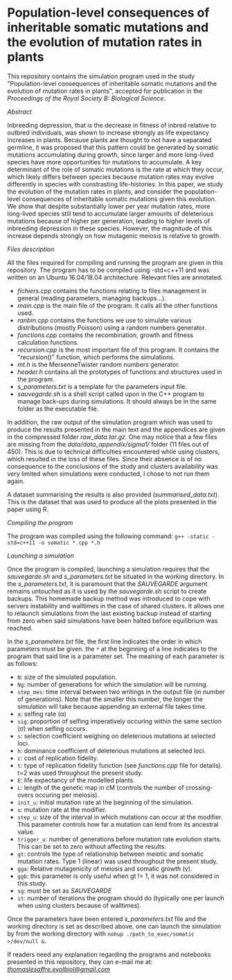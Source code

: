 # Population-level consequences of inheritable somatic mutations and the evolution of mutation rates in plants

This repository contains the simulation program used in the study "Population-level consequences of inheritable somatic mutations 
and the evolution of mutation rates in plants", accepted for publication in the _Proceedings of the Royal Society B: Biological Science_.

_Abstract_

Inbreeding depression, that is the decrease in fitness of inbred relative to outbred individuals, was shown to increase strongly as life expectancy increases 
in plants. Because plants are thought to not have a separated germline, it was proposed that this pattern could be generated by somatic mutations accumulating 
during growth, since larger and more long-lived species have more opportunities for mutations to accumulate. A key determinant of the role of somatic mutations 
is the rate at which they occur, which likely differs between species because mutation rates may evolve differently in species with constrasting life-histories. 
In this paper, we study the evolution of the mutation rates in plants, and consider the population-level consequences of inheritable somatic mutations given 
this evolution. We show that despite substantially lower per year mutation rates, more long-lived species still tend to accumulate larger amounts of deleterious 
mutations because of higher per generation, leading to higher levels of inbreeding depression in these species. However, the magnitude of this increase depends 
strongly on how mutagenic meiosis is relative to growth.

_Files description_

All the files required for compiling and running the program are given in this repository. 
The program has to be compiled using -std=c++11 and was written on an Ubuntu 16.04/18.04 architecture. Relevant files are annotated. 
* _fichiers.cpp_ contains the functions relating to files management in general (reading parameters, managing backups...).
* _main.cpp_ is the main file of the program. It calls all the other functions used.
* _ranbin.cpp_ contains the functions we use to simulate various distributions (mostly Poisson) using a random numbers generator.
* _functions.cpp_ contains the recombination, growth and fitness calculation functions.
* _recursion.cpp_ is the most important file of this program. It contains the "recursion()" function, which performs the simulations. 
* _mt.h_ is the MersenneTwister random numbers generator.
* _header.h_ contains all the prototypes of functions and structures used in the program.
* _s_parameters.txt_ is a template for the parameters input file.
* _sauvegarde.sh_ is a shell script called upon in the C++ program to manage back-ups during simulations. It should always be in the same folder as the executable file.

In addition, the raw output of the simulation program which was used to produce the results presented in the main text and the appendices are given in the compressed folder _raw_data.tar.gz_.  One may notice that a few files are missing from the _data/data_appendix/sigma1/_ folder (11 files out of 450). This is due to technical difficulties encountered while using clusters, which resulted in the loss of these files. Since their absence is of no consequence to the conclusions of the study and clusters availability was very limited when simulations were conducted, I chose to not run them again.

A dataset summarising the results is also provided (_summarised_data.txt_). This is the dataset that was used to produce all the plots presented in the paper using R.

_Compiling the program_

The program was compiled using the following command: `g++ -static -std=c++11 -o somatic *.cpp *.h` 

_Launching a simulation_

Once the program is compiled, launching a simulation requires that the _sauvegarde.sh_ and _s_parameters.txt_ be situated in the working directory. In the _s_parameters.txt_, it is paramount that the *SAUVEGARDE* argument remains untouched as it is used by the _sauvegarde.sh_ script to create backups. This homemade backup method was introduced to cope with servers instability and walltimes in the case of shared clusters. It allows one to relaunch simulations from the last existing backup instead of starting from zero when said simulations have been halted before equilibrium was reached.

In the _s_parameters.txt_ file, the first line indicates the order in which parameters must be given. the `*` at the beginning of a line indicates to the program that said line is a parameter set. The meaning of each parameter is as follows:
* `N`: size of the simulated population. 
* `Ng`: number of generations for which the simulation will be running.
* `step_mes`: time interval between two writings in the output file (in number of generations). Note that the smaller this number, the longer the simulation will take because appending an external file takes time.
* `a`: selfing rate (α)
* `sig`: proportion of selfing imperatively occuring within the same section (σ) when selfing occurs.
* `s`: selection coefficient weighing on deleterious mutations at selected loci.
* `h`: dominance coefficient of deleterious mutations at selected loci.
* `c`: cost of replication fidelity.
* `t`: type of replication fidelity function (see _functions.cpp_ file for details). t=2 was used throughout the present study.
* `E`: life expectancy of the modelled plants. 
* `L`: length of the genetic map in cM (controls the number of crossing-overs occuring per meiosis).
* `init_u`: initial mutation rate at the beginning of the simulation.
* `u`: mutation rate at the modifier.
* `step_u`: size of the interval in which mutations can occur at the modifier. This parameter controls how far a mutation can lend from its ancestral value.
* `trigger_u`: number of generations before mutation rate evolution starts. This can be set to zero without affecting the results.
* `gt`: controls the type of relationship between meiotic and somatic mutation rates. Type 1 (linear) was used throughout the present study. 
* `gga`: Relative mutagenicity of meiosis and somatic growth (γ).
* `ggb`: this parameter is only useful when gt != 1, it was not considered in this study.
* `sg`: must be set as _SAUVEGARDE_
* `it`: number of iterations the program should do (typically one per launch when using clusters because of walltimes).

Once the parameters have been entered  _s_parameters.txt_ file and the working directory is set as described above, one can launch the simulation by from the working directory with `nohup ./path_to_exec/somatic >/dev/null &`.

If readers need any explanation regarding the programs and notebooks presented in this repository, they can e-mail me at: *thomaslesaffre.evolbiol@gmail.com*
